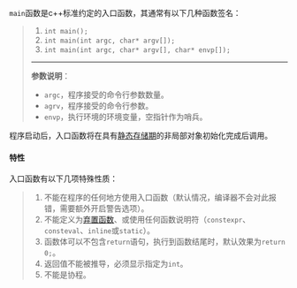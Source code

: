 `main`函数是c++标准约定的入口函数，其通常有以下几种函数签名：

>   1.   `int main();`
>   2.   `int main(int argc, char* argv[]);`
>   3.   `int main(int argc, char* argv[], char* envp[]);`
>
>   ---
>
>   **参数说明**：
>
>   *   `argc`，程序接受的命令行参数数量。
>   *   `agrv`，程序接受的命令行参数。
>   *   `envp`，执行环境的环境变量，空指针作为哨兵。

程序启动后，入口函数将在具有[静态存储期]()的非局部对象初始化完成后调用。

#### 特性

入口函数有以下几项特殊性质：

>   1.   不能在程序的任何地方使用入口函数（默认情况，编译器不会对此报错，需要额外开启警告选项）。
>   2.   不能定义为[弃置函数]()、或使用任何函数说明符（`constexpr`、`consteval`、`inline`或`static`）。
>   3.   函数体可以不包含`return`语句，执行到函数结尾时，默认效果为`return 0;`。
>   4.   返回值不能被推导，必须显示指定为`int`。
>   5.   不能是协程。
